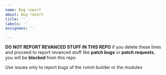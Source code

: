 ```yaml
---
name: Bug report
about: Bug report
title: ''
labels: ''
assignees: ''

---
```


**DO NOT REPORT REVANCED STUFF IN THIS REPO**
if you delete these lines and proceed to report revanced stuff like **patch bugs** or **patch requests**, you will be **blocked** from this repo

Use issues only to report bugs of the rvmm builder or the modules
